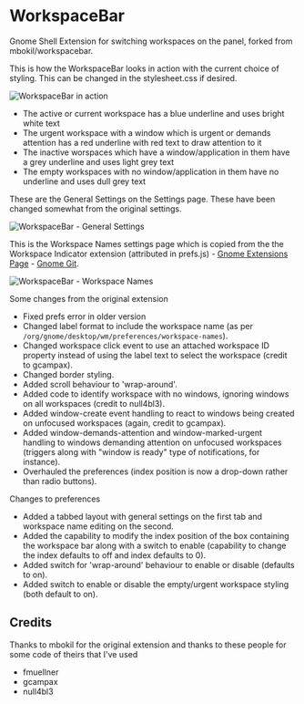 # WorkspaceBar
Gnome Shell Extension for switching workspaces on the panel, forked from mbokil/workspacebar.

This is how the WorkspaceBar looks in action with the current choice of styling. This can be changed in the stylesheet.css if desired.

![WorkspaceBar in action](http://i.imgur.com/LlWShgF.png)
- The active or current workspace has a blue underline and uses bright white text
- The urgent workspace with a window which is urgent or demands attention has a red underline with red text to draw attention to it
- The inactive worspaces which have a window/application in them have a grey underline and uses light grey text
- The empty workspaces with no window/application in them have no underline and uses dull grey text

These are the General Settings on the Settings page. These have been changed somewhat from the original settings.

![WorkspaceBar - General Settings](http://i.imgur.com/w689WPo.png)

This is the Workspace Names settings page which is copied from the the Workspace Indicator extension (attributed in prefs.js) - [Gnome Extensions Page](https://extensions.gnome.org/extension/21/workspace-indicator/) - [Gnome Git](https://git.gnome.org/browse/gnome-shell-extensions/tree/extensions/workspace-indicator).

![WorkspaceBar - Workspace Names](http://i.imgur.com/PW28PVx.png)

Some changes from the original extension
- Fixed prefs error in older version
- Changed label format to include the workspace name (as per `/org/gnome/desktop/wm/preferences/workspace-names`).
- Changed workspace click event to use an attached workspace ID property instead of using the label text to select the workspace (credit to gcampax).
- Changed border styling.
- Added scroll behaviour to 'wrap-around'.
- Added code to identify workspace with no windows, ignoring windows on all workspaces (credit to null4bl3).
- Added window-create event handling to react to windows being created on unfocused workspaces (again, credit to gcampax).
- Added window-demands-attention and window-marked-urgent handling to windows demanding attention on unfocused workspaces (triggers along with "window is ready" type of notifications, for instance).
- Overhauled the preferences (index position is now a drop-down rather than radio buttons).

Changes to preferences
- Added a tabbed layout with general settings on the first tab and workspace name editing on the second.
- Added the capability to modify the index position of the box containing the workspace bar along with a switch to enable (capability to change the index defaults to off and index defaults to 0).
- Added switch for 'wrap-around' behaviour to enable or disable (defaults to on).
- Added switch to enable or disable the empty/urgent workspace styling (both default to on).

## Credits
Thanks to mbokil for the original extension and thanks to these people for some code of theirs that I've used
- fmuellner
- gcampax
- null4bl3
